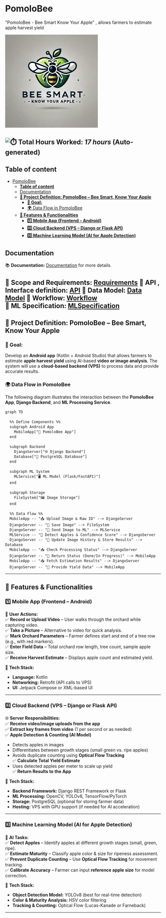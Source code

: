# PomoloBee
"PomoloBee - Bee Smart Know Your Apple" , allows farmers to estimate apple harvest yield

<img src="https://raw.githubusercontent.com/nathabee/PomoloBee/main/documentation/PomoloBee.webp" alt="PomoloBee Logo" width="300px">



![⏱️](https://img.icons8.com/emoji/48/stopwatch-emoji.png) **Total Hours Worked**: _17 hours_ (Auto-generated)
---
## **Table of content**

<!-- TOC -->
- [PomoloBee](#pomolobee)
  - [**Table of content**](#table-of-content)
  - [Documentation ](#documentation)
  - [**📌 Project Definition: PomoloBee – Bee Smart, Know Your Apple**](#project-definition-pomolobee--bee-smart-know-your-apple)
    - [**🔹 Goal:**  ](#goal)
    - [🌍 Data Flow in PomoloBee](#data-flow-in-pomolobee)
  - [**📍 Features & Functionalities**](#features--functionalities)
    - [**1️⃣ Mobile App (Frontend – Android)**](#1-mobile-app-frontend--android)
    - [**2️⃣ Cloud Backend (VPS – Django or Flask API)**](#2-cloud-backend-vps--django-or-flask-api)
    - [**3️⃣ Machine Learning Model (AI for Apple Detection)**](#3-machine-learning-model-ai-for-apple-detection)
<!-- TOC END -->

## Documentation 

📚 **Documentation:** [Documentation](documentation/) for more details.  

📖 **Scope and Requirements:** [Requirements](documentation/Requirements.md)
📖 **API , Interface definition:** [API](documentation/API.md) 
📖 **Data Model:** [Data Model](documentation/DataModel.md) 
📖 **Workflow:** [Workflow](documentation/Workflow.md)   
📖 **ML Specification:** [MLSpecification](documentation/MLSpecification.md)   
---

## **📌 Project Definition: PomoloBee – Bee Smart, Know Your Apple**

### **🔹 Goal:**  
Develop an **Android app** (Kotlin + Android Studio) that allows farmers to estimate **apple harvest yield** using AI-based **video or image analysis**. The system will use a **cloud-based backend (VPS)** to process data and provide accurate results.  

### 🌍 Data Flow in PomoloBee

The following diagram illustrates the interaction between the **PomoloBee App**, **Django Backend**, and **ML Processing Service**.

```mermaid
graph TD

  %% Define Components %%
  subgraph Android App
    MobileApp["📱 PomoloBee App"]
  end

  subgraph Backend
    DjangoServer["🌐 Django Backend"]
    Database["📂 PostgreSQL Database"]
  end

  subgraph ML System
    MLService["🖥️ ML Model (Flask/FastAPI)"]
  end

  subgraph Storage
    FileSystem["🖼️ Image Storage"]
  end

  %% Data Flow %%
  MobileApp -- "📤 Upload Image & Raw ID" --> DjangoServer
  DjangoServer -- "📂 Save Image" --> FileSystem
  DjangoServer -- "🔄 Send Image to ML" --> MLService
  MLService -- "🔢 Detect Apples & Confidence Score" --> DjangoServer
  DjangoServer -- "📄 Update Image History & Store Results" --> Database
  MobileApp -- "📥 Check Processing Status" --> DjangoServer
  DjangoServer -- "📄 Return Status (Done/In Progress)" --> MobileApp
  MobileApp -- "📥 Fetch Estimation Results" --> DjangoServer
  DjangoServer -- "📄 Provide Yield Data" --> MobileApp
```
---

## **📍 Features & Functionalities**
### **1️⃣ Mobile App (Frontend – Android)**
📱 **User Actions:**  
✅ **Record or Upload Video** – User walks through the orchard while capturing video.  
✅ **Take a Picture** – Alternative to video for quick analysis.  
✅ **Mark Orchard Parameters** – Farmer defines start and end of a tree row (e.g., with red markers).  
✅ **Enter Field Data** – Total orchard row length, tree count, sample apple size.  
✅ **Receive Harvest Estimate** – Displays apple count and estimated yield.  

🔧 **Tech Stack:**  
- **Language:** Kotlin  
- **Networking:** Retrofit (API calls to VPS)  
- **UI:** Jetpack Compose or XML-based UI  

---

### **2️⃣ Cloud Backend (VPS – Django or Flask API)**
🌐 **Server Responsibilities:**  
✅ **Receive video/image uploads from the app**  
✅ **Extract key frames from video** (1 per second or as needed)  
✅ **Apple Detection & Counting (AI Model)**  
   - Detects apples in images  
   - Differentiates between growth stages (small green vs. ripe apples)  
   - Avoids duplicate counting using **Optical Flow Tracking**  
✅ **Calculate Total Yield Estimate**  
   - Uses detected apples per meter to scale up yield  
✅ **Return Results to the App**  

🔧 **Tech Stack:**  
- **Backend Framework:** Django REST Framework or Flask  
- **ML Processing:** OpenCV, YOLOv8, TensorFlow/PyTorch  
- **Storage:** PostgreSQL (optional for storing farmer data)  
- **Hosting:** VPS with GPU support (if needed for AI acceleration)  

---

### **3️⃣ Machine Learning Model (AI for Apple Detection)**
🤖 **AI Tasks:**  
✅ **Detect Apples** – Identify apples at different growth stages (small, green, ripe).  
✅ **Estimate Maturity** – Classify apple color & size for ripeness assessment.  
✅ **Prevent Duplicate Counting** – Use **Optical Flow Tracking** for movement tracking.  
✅ **Calibrate Accuracy** – Farmer can input **reference apple size** for model correction.  

🔧 **Tech Stack:**  
- **Object Detection Model:** YOLOv8 (best for real-time detection)  
- **Color & Maturity Analysis:** HSV color filtering  
- **Tracking & Counting:** Optical Flow (Lucas-Kanade or Farneback)  

--- 